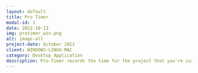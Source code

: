 ```yaml
---
layout: default
title: Pro Timer
modal-id: 1
date: 2022-10-13
img: protimer_win.png
alt: image-alt
project-date: October 2022
client: WINDOWS-LINUX-MAC
category: Desktop Application
description: Pro-Timer records the time for the project that you're currently working on and groups them based on the date. So that you can find the amount of time spent on the project
---
```

